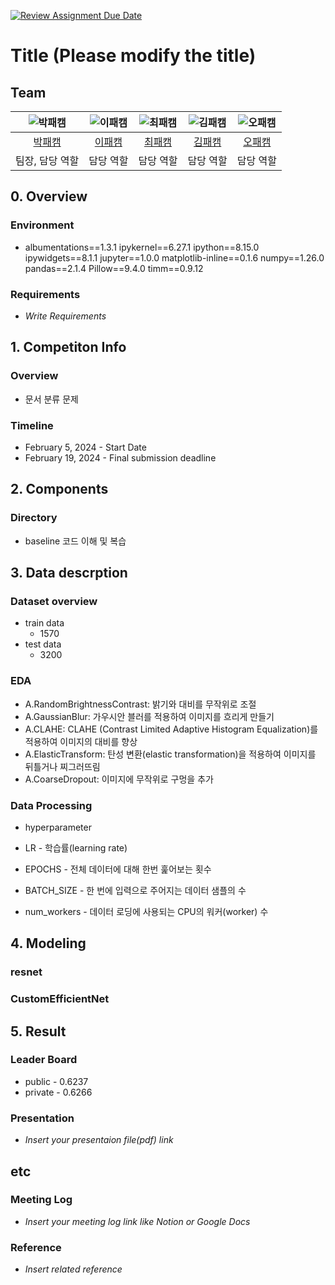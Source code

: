 [![Review Assignment Due Date](https://classroom.github.com/assets/deadline-readme-button-24ddc0f5d75046c5622901739e7c5dd533143b0c8e959d652212380cedb1ea36.svg)](https://classroom.github.com/a/3DbKuh4a)
# Title (Please modify the title)
## Team

| ![박패캠](https://avatars.githubusercontent.com/u/156163982?v=4) | ![이패캠](https://avatars.githubusercontent.com/u/156163982?v=4) | ![최패캠](https://avatars.githubusercontent.com/u/156163982?v=4) | ![김패캠](https://avatars.githubusercontent.com/u/156163982?v=4) | ![오패캠](https://avatars.githubusercontent.com/u/156163982?v=4) |
| :--------------------------------------------------------------: | :--------------------------------------------------------------: | :--------------------------------------------------------------: | :--------------------------------------------------------------: | :--------------------------------------------------------------: |
|            [박패캠](https://github.com/UpstageAILab)             |            [이패캠](https://github.com/UpstageAILab)             |            [최패캠](https://github.com/UpstageAILab)             |            [김패캠](https://github.com/UpstageAILab)             |            [오패캠](https://github.com/UpstageAILab)             |
|                            팀장, 담당 역할                             |                            담당 역할                             |                            담당 역할                             |                            담당 역할                             |                            담당 역할                             |

## 0. Overview
### Environment
- albumentations==1.3.1
ipykernel==6.27.1
ipython==8.15.0
ipywidgets==8.1.1
jupyter==1.0.0
matplotlib-inline==0.1.6
numpy==1.26.0
pandas==2.1.4
Pillow==9.4.0
timm==0.9.12


### Requirements
- _Write Requirements_

## 1. Competiton Info

### Overview

- 문서 분류 문제

### Timeline

-  February 5, 2024 - Start Date
-  February 19, 2024 - Final submission deadline

## 2. Components

### Directory

- baseline 코드 이해 및 복습


## 3. Data descrption

### Dataset overview

- train data
  - 1570
- test data
  - 3200


### EDA

- A.RandomBrightnessContrast: 밝기와 대비를 무작위로 조절
- A.GaussianBlur: 가우시안 블러를 적용하여 이미지를 흐리게 만들기
- A.CLAHE: CLAHE (Contrast Limited Adaptive Histogram Equalization)를 적용하여 이미지의 대비를 향상
- A.ElasticTransform: 탄성 변환(elastic transformation)을 적용하여 이미지를 뒤틀거나 찌그러뜨림
- A.CoarseDropout: 이미지에 무작위로 구멍을 추가

### Data Processing

- hyperparameter

- LR - 학습률(learning rate)
- EPOCHS - 전체 데이터에 대해 한번 훑어보는 횟수
- BATCH_SIZE -  한 번에 입력으로 주어지는 데이터 샘플의 수
- num_workers -  데이터 로딩에 사용되는 CPU의 워커(worker) 수

## 4. Modeling

### resnet

### CustomEfficientNet


## 5. Result

### Leader Board

- public - 0.6237
- private - 0.6266

### Presentation

- _Insert your presentaion file(pdf) link_

## etc

### Meeting Log

- _Insert your meeting log link like Notion or Google Docs_

### Reference

- _Insert related reference_
